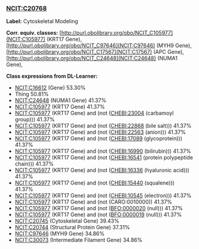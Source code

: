 
### [NCIT:C20768](http://purl.obolibrary.org/obo/NCIT_C20768)
**Label:** Cytoskeletal Modeling

**Corr. equiv. classes:** [http://purl.obolibrary.org/obo/NCIT_C105977](NCIT:C105977) (KRT17 Gene), [http://purl.obolibrary.org/obo/NCIT_C97646](NCIT:C97646) (MYH9 Gene), [http://purl.obolibrary.org/obo/NCIT_C17567](NCIT:C17567) (APC Gene), [http://purl.obolibrary.org/obo/NCIT_C24648](NCIT:C24648) (NUMA1 Gene), 

**Class expressions from DL-Learner:**

- [NCIT:C16612](http://purl.obolibrary.org/obo/NCIT_C16612) (Gene) 53.30%
- Thing 50.81%
- [NCIT:C24648](http://purl.obolibrary.org/obo/NCIT_C24648) (NUMA1 Gene) 41.37%
- [NCIT:C105977](http://purl.obolibrary.org/obo/NCIT_C105977) (KRT17 Gene) 41.37%
- [NCIT:C105977](http://purl.obolibrary.org/obo/NCIT_C105977) (KRT17 Gene) and (not ([CHEBI:23004](http://purl.obolibrary.org/obo/CHEBI_23004) (carbamoyl group))) 41.37%
- [NCIT:C105977](http://purl.obolibrary.org/obo/NCIT_C105977) (KRT17 Gene) and (not ([CHEBI:22868](http://purl.obolibrary.org/obo/CHEBI_22868) (bile salt))) 41.37%
- [NCIT:C105977](http://purl.obolibrary.org/obo/NCIT_C105977) (KRT17 Gene) and (not ([CHEBI:22563](http://purl.obolibrary.org/obo/CHEBI_22563) (anion))) 41.37%
- [NCIT:C105977](http://purl.obolibrary.org/obo/NCIT_C105977) (KRT17 Gene) and (not ([CHEBI:17089](http://purl.obolibrary.org/obo/CHEBI_17089) (glycoprotein))) 41.37%
- [NCIT:C105977](http://purl.obolibrary.org/obo/NCIT_C105977) (KRT17 Gene) and (not ([CHEBI:16990](http://purl.obolibrary.org/obo/CHEBI_16990) (bilirubin))) 41.37%
- [NCIT:C105977](http://purl.obolibrary.org/obo/NCIT_C105977) (KRT17 Gene) and (not ([CHEBI:16541](http://purl.obolibrary.org/obo/CHEBI_16541) (protein polypeptide chain))) 41.37%
- [NCIT:C105977](http://purl.obolibrary.org/obo/NCIT_C105977) (KRT17 Gene) and (not ([CHEBI:16336](http://purl.obolibrary.org/obo/CHEBI_16336) (hyaluronic acid))) 41.37%
- [NCIT:C105977](http://purl.obolibrary.org/obo/NCIT_C105977) (KRT17 Gene) and (not ([CHEBI:15440](http://purl.obolibrary.org/obo/CHEBI_15440) (squalene))) 41.37%
- [NCIT:C105977](http://purl.obolibrary.org/obo/NCIT_C105977) (KRT17 Gene) and (not ([CHEBI:10545](http://purl.obolibrary.org/obo/CHEBI_10545) (electron))) 41.37%
- [NCIT:C105977](http://purl.obolibrary.org/obo/NCIT_C105977) (KRT17 Gene) and (not (CARO:0010000)) 41.37%
- [NCIT:C105977](http://purl.obolibrary.org/obo/NCIT_C105977) (KRT17 Gene) and (not ([BFO:0000020](http://purl.obolibrary.org/obo/BFO_0000020) (null))) 41.37%
- [NCIT:C105977](http://purl.obolibrary.org/obo/NCIT_C105977) (KRT17 Gene) and (not ([BFO:0000019](http://purl.obolibrary.org/obo/BFO_0000019) (null))) 41.37%
- [NCIT:C20745](http://purl.obolibrary.org/obo/NCIT_C20745) (Cytoskeletal Gene) 39.43%
- [NCIT:C20744](http://purl.obolibrary.org/obo/NCIT_C20744) (Structural Protein Gene) 37.31%
- [NCIT:C97646](http://purl.obolibrary.org/obo/NCIT_C97646) (MYH9 Gene) 34.86%
- [NCIT:C30073](http://purl.obolibrary.org/obo/NCIT_C30073) (Intermediate Filament Gene) 34.86%



